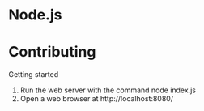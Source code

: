 # Node.js

# Contributing

Getting started
1. Run the web server with the command node index.js
2. Open a web browser at http://localhost:8080/

